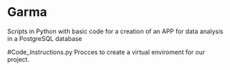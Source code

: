 # Garma

Scripts in Python with basic code for a creation of an APP for data analysis in a PostgreSQL database

#Code_Instructions.py
Procces to create a virtual enviroment for our project.

